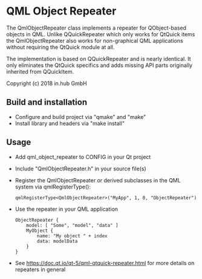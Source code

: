 QML Object Repeater
===================

The QmlObjectRepeater class implements a repeater for QObject-based
objects in QML. Unlike QQuickRepeater which only works for QtQuick items
the QmlObjectRepeater also works for non-graphical QML applications
without requiring the QtQuick module at all.

The implementation is based on QQuickRepeater and is nearly identical.
It only eliminates the QtQuick specifics and adds missing API parts
originally inherited from QQuickItem.

Copyright (c) 2018 in.hub GmbH

Build and installation
----------------------

* Configure and build project via "qmake" and "make"
* Install library and headers via "make install"

Usage
-----

* Add qml_object_repeater to CONFIG in your Qt project
* Include "QmlObjectRepeater.h" in your source file(s)
* Register the QmlObjectRepeater or derived subclasses in the QML system
  via qmlRegisterType():

    `qmlRegisterType<QmlObjectRepeater>("MyApp", 1, 0, "ObjectRepeater")`

* Use the repeater in your QML application

  ```
  ObjectRepeater {
      model: [ "Some", "model", "data" ]
      MyObject {
          name: "My object " + index
          data: modelData
      }
  }
  ```

* See https://doc.qt.io/qt-5/qml-qtquick-repeater.html for more details
  on repeaters in general
